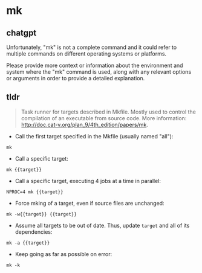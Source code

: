 # mk 
## chatgpt 
Unfortunately, "mk" is not a complete command and it could refer to multiple commands on different operating systems or platforms. 

Please provide more context or information about the environment and system where the "mk" command is used, along with any relevant options or arguments in order to provide a detailed explanation. 

## tldr 
 
> Task runner for targets described in Mkfile.
> Mostly used to control the compilation of an executable from source code.
> More information: <http://doc.cat-v.org/plan_9/4th_edition/papers/mk>.

- Call the first target specified in the Mkfile (usually named "all"):

`mk`

- Call a specific target:

`mk {{target}}`

- Call a specific target, executing 4 jobs at a time in parallel:

`NPROC=4 mk {{target}}`

- Force mking of a target, even if source files are unchanged:

`mk -w{{target}} {{target}}`

- Assume all targets to be out of date. Thus, update `target` and all of its dependencies:

`mk -a {{target}}`

- Keep going as far as possible on error:

`mk -k`
